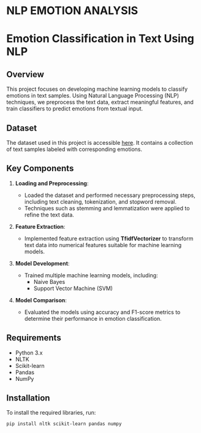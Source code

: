 # NLP EMOTION ANALYSIS 

# Emotion Classification in Text Using NLP

## Overview
This project focuses on developing machine learning models to classify emotions in text samples. Using Natural Language Processing (NLP) techniques, we preprocess the text data, extract meaningful features, and train classifiers to predict emotions from textual input.

## Dataset
The dataset used in this project is accessible [here](https://drive.google.com/file/d/1HWczIICsMpaL8EJyu48ZvRFcXx3_pcnb/view?usp=drive_link). It contains a collection of text samples labeled with corresponding emotions.

## Key Components
1. **Loading and Preprocessing**: 
   - Loaded the dataset and performed necessary preprocessing steps, including text cleaning, tokenization, and stopword removal.
   - Techniques such as stemming and lemmatization were applied to refine the text data.

2. **Feature Extraction**:
   - Implemented feature extraction using **TfidfVectorizer** to transform text data into numerical features suitable for machine learning models.

3. **Model Development**:
   - Trained multiple machine learning models, including:
     - Naive Bayes
     - Support Vector Machine (SVM)

4. **Model Comparison**:
   - Evaluated the models using accuracy and F1-score metrics to determine their performance in emotion classification.

## Requirements
- Python 3.x
- NLTK
- Scikit-learn
- Pandas
- NumPy

## Installation
To install the required libraries, run:
```bash
pip install nltk scikit-learn pandas numpy
